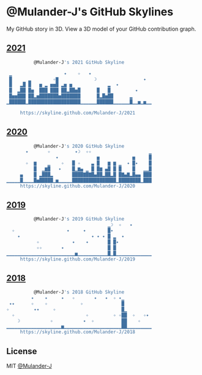 # @Mulander-J's GitHub Skylines

My GitHub story in 3D. View a 3D model of your GitHub contribution graph.

## [2021](./Mulander-J-2021.stl)

```bash
          @Mulander-J's 2021 GitHub Skyline      

 ▁                   ✦    ✧   ✦         
 █      ▂        ✧▇             ☽                 ✦ 
 █   ▂█ █   ▅ ▂ ▅▅█ ▂▅ ▅             ▂  ✦  
 █  ▂██ █▅  ███ ███ ██▂██▅█      █   █         ✦ 
 █▅▅███ ██▂▅███████▅███████      █▂█▅██      ▂ 
▁██████▁███████████████████▁▁▁▁▁▁██████▁▁▁▁▁▁█▁▁▅▁▅▁▁

     https://skyline.github.com/Mulander-J/2021            
```

## [2020](./Mulander-J-2020.stl)

```bash
          @Mulander-J's 2020 GitHub Skyline          
       ✦       ✧         ✦☽  ✧✧                     ▁    
                  ✦              ▅            ▅     █
       ✧  ▆    ▁    ✧   █ ✧    ▃ █   ▆ ▆ ▁  ✦ █✦    █
          █  ▁▆█   ✦    █▁▆▄ ▁ █ █▆ ▄█ █ █    █   ▁▁█
     ▄    █ ▂███▂       ████▇█▇█▄██▂██▂█ █▇▄▇▂█▄▄ ███
▁▁▁▁▁█▁▁▁▁█▅█████▁▅▁▁▁▁▁████████████████▁████████▁███
     https://skyline.github.com/Mulander-J/2020      
```

## [2019](./Mulander-J-2019.stl)

```bash
          @Mulander-J's 2019 GitHub Skyline
                                     ▁☽  ✧   ✦       
  ✧                   ✦     ✦        █✦              
    ✦                          ✦ ✦ ✦ █ ▂  ✦          
           ✧            ✦    ✦       █ █✦        
           ✧✧       ✦                █ █           
▁▁▁▁▁▁▁▁▁▁▁▁▁▁▁▁▁▁▁▁▁▁▁▁▁▅▁▁▁▁▁▁▁▁▁▁▁█▁█▁▁▁▁▁▁▁▁▁▁▁▁▁
     https://skyline.github.com/Mulander-J/2019  
```

## [2018](./Mulander-J-2018.stl)

```bash
          @Mulander-J's 2018 GitHub Skyline
         ✦    ✦     ✦   ✧       ✦   ✦  ✧ ✦▁      
 ✦✦      ✧    ✧            ✧              █       
✧         ✦✦     ✧                        █▁         
  ✧                          ✧         ✧ ✧██  ✧   ✧✦ 
    ☽           ✧           ✦  ✧          ██    ✧    
▁▁▁▁▁▁▁▁▁▁▁▁▁▁▁▁▁▁▁▁▅▁▁▁▁▁▁▁▁▁▁▁▁▁▁▁▁▁▁▁▁▁██▁▁▁▁▁▁▁▁▁
     https://skyline.github.com/Mulander-J/2018  
```

## License

MIT [@Mulander-J](https://github.com/Mulander-J)

